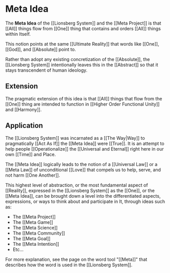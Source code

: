 # Meta Idea

The **Meta Idea** of the [[Lionsberg System]] and the [[Meta Project]] is that [[All]] things flow from [[One]] thing that contains and orders [[All]] things within Itself. 

This notion points at the same [[Ultimate Reality]] that words like [[One]], [[God]], and [[Absolute]] point to. 

Rather than adopt any existing concretization of the [[Absolute]], the [[Lionsberg System]] intentionally leaves this in the [[Abstract]] so that it stays transcendent of human ideology. 

## Extension 

The pragmatic extension of this idea is that [[All]] things that flow from the [[One]] thing are intended to function in [[Higher Order Functional Unity]] and [[Harmony]]. 

## Application 

The [[Lionsberg System]] was incarnated as a [[The Way|Way]] to pragmatically [[Act As If]] the [[Meta Idea]] were [[True]]. It is an attempt to help people [[Operationalize]] the [[Universal and Eternal]] right here in our own [[Time]] and Place. 

The [[Meta Idea]] logically leads to the notion of a [[Universal Law]] or a [[Meta Law]] of unconditional [[Love]] that compels us to help, serve, and not harm [[One Another]]. 

This highest level of abstraction, or the most fundamental aspect of [[Reality]], expressed in the [[Lionsberg System]] as the [[One]], or the [[Meta Idea]], can be brought down a level into the differentiated aspects, expressions, or ways to think about and participate in It, through ideas such as: 

- The [[Meta Project]]  
- The [[Meta Game]]  
- The [[Meta Science]]  
- The [[Meta Community]]  
- The [[Meta Goal]]  
- The [[Meta Intention]]  
- Etc... 

For more explanation, see the page on the word tool "[[Meta]]" that describes how the word is used in the [[Lionsberg System]].  
